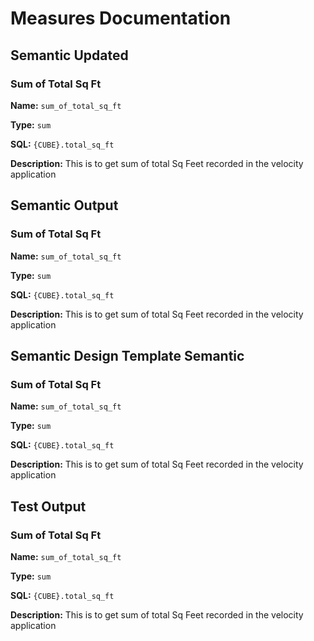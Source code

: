 # Measures Documentation

## Semantic Updated

### Sum of Total Sq Ft

**Name:** `sum_of_total_sq_ft`

**Type:** `sum`

**SQL:** `{CUBE}.total_sq_ft`

**Description:** This is to get sum of total Sq Feet recorded in the velocity application


## Semantic Output

### Sum of Total Sq Ft

**Name:** `sum_of_total_sq_ft`

**Type:** `sum`

**SQL:** `{CUBE}.total_sq_ft`

**Description:** This is to get sum of total Sq Feet recorded in the velocity application


## Semantic Design Template Semantic

### Sum of Total Sq Ft

**Name:** `sum_of_total_sq_ft`

**Type:** `sum`

**SQL:** `{CUBE}.total_sq_ft`

**Description:** This is to get sum of total Sq Feet recorded in the velocity application


## Test Output

### Sum of Total Sq Ft

**Name:** `sum_of_total_sq_ft`

**Type:** `sum`

**SQL:** `{CUBE}.total_sq_ft`

**Description:** This is to get sum of total Sq Feet recorded in the velocity application


